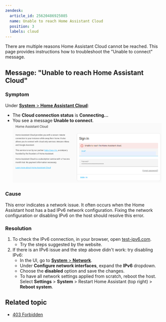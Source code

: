 ```yaml
---
zendesk:
  article_id: 25620486925085
  name: Unable to reach Home Assistant Cloud
  position: 3
  labels: cloud
---
```


There are multiple reasons Home Assistant Cloud cannot be reached. This page provides instructions how to troubleshoot the "Unable to connect" message.

## Message: "Unable to reach Home Assistant Cloud"

### Symptom

Under [**System** > **Home Assistant Cloud**](https://my.home-assistant.io/redirect/cloud/):

- The **Cloud connection status** is **Connecting&#8230;**
- You see a message **Unable to connect**.
  <img src="/static/img/cloud/coud_unable_to_connect_03.png" alt="Unable to connect to Home Assistant Cloud">

### Cause

This error indicates a network issue. It often occurs when the Home Assistant host has a bad IPv6 network configuration. Fixing the network configuration or disabling IPv6 on the host should resolve this error.

### Resolution

1. To check the IPv6 connection, in your browser, open [test-ipv6.com](https://test-ipv6.com/).
   - Try the steps suggested by the website.
2. If there is an IPv6 issue and the step above didn't work: try disabling IPv6:
   - In the UI, go to [**System** > **Network**](https://my.home-assistant.io/redirect/network/).
   - Under **Configure network interfaces**, expand the **IPv6** dropdown.
   - Choose the **disabled** option and save the changes.
   - To have all network settings applied from scratch, reboot the host. Select **Settings** > **System** > Restart Home Assistant (top right) > **Reboot system**.

## Related topic

- [403 Forbidden](/hc/en-us/articles/26203603012509)